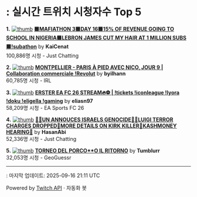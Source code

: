 # : 실시간 트위치 시청자수 Top 5

**1.** [![thumb](https://static-cdn.jtvnw.net/previews-ttv/live_user_kaicenat-320x180.jpg)](https://twitch.tv/KaiCenat)
**[🟦MAFIATHON 3🟦DAY 16🟦15% OF REVENUE GOING TO SCHOOL IN NIGERIA🟦LEBRON JAMES CUT MY HAIR AT 1 MILLION SUBS🟦!subathon](https://twitch.tv/KaiCenat)** by **KaiCenat**<br>100,886명 시청  - Just Chatting

**2.** [![thumb](https://static-cdn.jtvnw.net/previews-ttv/live_user_byilhann-320x180.jpg)](https://twitch.tv/byilhann)
**[MONTPELLIER - PARIS À PIED AVEC NICO, JOUR 9 | Collaboration commerciale !Revolut](https://twitch.tv/byilhann)** by **byilhann**<br>60,785명 시청  - IRL

**3.** [![thumb](https://static-cdn.jtvnw.net/previews-ttv/live_user_eliasn97-320x180.jpg)](https://twitch.tv/eliasn97)
**[ERSTER EA FC 26 STREAM🔥⚽️ | !tickets !iconleague !lyora !doku !eligella !gaming](https://twitch.tv/eliasn97)** by **eliasn97**<br>58,209명 시청  - EA Sports FC 26

**4.** [![thumb](https://static-cdn.jtvnw.net/previews-ttv/live_user_hasanabi-320x180.jpg)](https://twitch.tv/HasanAbi)
**[🙅‍♂️UN ANNOUCES ISRAELS GENOCIDE🙅‍♂️LUIGI TERROR CHARGES DROPPED🚨MORE DETAILS ON KIRK KILLER🚨KASHMONEY HEARING🚨](https://twitch.tv/HasanAbi)** by **HasanAbi**<br>52,336명 시청  - Just Chatting

**5.** [![thumb](https://static-cdn.jtvnw.net/previews-ttv/live_user_tumblurr-320x180.jpg)](https://twitch.tv/Tumblurr)
**[TORNEO DEL PORCO**O IL RITORNO](https://twitch.tv/Tumblurr)** by **Tumblurr**<br>32,053명 시청  - GeoGuessr


---
: 마지막 업데이트: 2025-09-16 21:11 UTC

Powered by [Twitch API](https://dev.twitch.tv/docs/api/reference) · 자동화 봇
